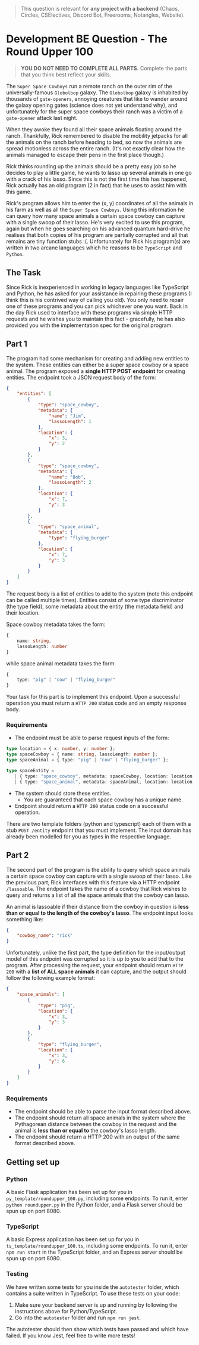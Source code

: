 > This question is relevant for **any project with a backend** (Chaos, Circles,
> CSElectives, Discord Bot, Freerooms, Notangles, Website).

# Development BE Question - The Round Upper 100

> **YOU DO NOT NEED TO COMPLETE ALL PARTS.** Complete the parts that you think best
> reflect your skills.

The `Super Space Cowboys` run a remote ranch on the outer rim of the universally-famous `Globolbop` galaxy. The `Globolbop` galaxy is inhabited by thousands of `gate-openers`, annoying creatures that like to wander around the galaxy opening gates (science does not yet understand why), and unfortunately for the super space cowboys their ranch was a victim of a `gate-opener` attack last night. 

When they awoke they found all their space animals floating around the ranch. Thankfully, Rick remembered to disable the mobility jetpacks for all the animals on the ranch before heading to bed, so now the animals are spread motionless across the entire ranch. (It's not exactly clear how the animals managed to escape their pens in the first place though.)

Rick thinks rounding up the animals should be a pretty easy job so he decides to play a little game, he wants to lasso up several animals in one go with a crack of his lasso. Since this is not the first time this has happened, Rick actually has an old program (2 in fact) that he uses to assist him with this game. 

Rick's program allows him to enter the (x, y) coordinates of all the animals in his farm as well as all the `Super Space Cowboys`. Using this information he can query how many space animals a certain space cowboy can capture with a single swoop of their lasso. He's very excited to use this program, again but when he goes searching on his advanced quantum hard-drive he realises that both copies of his program are partially corrupted and all that remains are tiny function stubs :(. Unfortunately for Rick his program(s) are written in two arcane languages which he reasons to be `TypeScript` and `Python`. 

## The Task

Since Rick is inexperienced in working in legacy languages like TypeScript and Python, he has asked for your assistance in repairing these programs (I think this is his contrived way of calling you old). You only need to repair one of these programs and you can pick whichever one you want. Back in the day Rick used to interface with these programs via simple HTTP requests and he wishes you to maintain this fact - gracefully, he has also provided you with the implementation spec for the original program.

## Part 1

The program had some mechanism for creating and adding new entities to the system. These entities can either be a super space cowboy or a space animal. The program exposed a **single HTTP POST endpoint** for creating entities. The endpoint took a JSON request body of the form:

```json
{
    "entities": [
        {
            "type": "space_cowboy",
            "metadata": {
                "name": "Jim",
                "lassoLength": 1 
            },
            "location": {
                "x": 3,
                "y": 2
            }
        },
        {
            "type": "space_cowboy",
            "metadata": {
                "name": "Bob",
                "lassoLength": 2 
            },
            "location": {
                "x": 7,
                "y": 3
            }
        },
        {
            "type": "space_animal",
            "metadata": {
                "type": "flying_burger"
            },
            "location": {
                "x": 7,
                "y": 3
            }
        }
    ]
}
```

The request body is a list of entities to add to the system (note this endpoint can be called multiple times). Entities consist of some type discriminator (the type field), some metadata about the entity (the metadata field) and their location. 

Space cowboy metadata takes the form:

```ts
{ 
    name: string, 
    lassoLength: number 
}
```

while space animal metadata takes the form:

```ts
{ 
    type: "pig" | "cow" | "flying_burger" 
}
```

Your task for this part is to implement this endpoint. Upon a successful operation you must return a `HTTP 200` status code and an empty response body.

### Requirements

 - The endpoint must be able to parse request inputs of the form:
 ```ts
type location = { x: number, y: number };
type spaceCowboy = { name: string, lassoLength: number };
type spaceAnimal = { type: "pig" | "cow" | "flying_burger" };

type spaceEntity =
    | { type: "space_cowboy", metadata: spaceCowboy, location: location }
    | { type: "space_animal", metadata: spaceAnimal, location: location };
 ```
  - The system should store these entities.
    - You are guaranteed that each space cowboy has a unique name.
  - Endpoint should return a `HTTP 200` status code on a successful operation.

There are two template folders (python and typescript) each of them with a stub `POST /entity` endpoint that you must implement. The input domain has already been modelled for you as types in the respective language.

## Part 2

The second part of the program is the ability to query which space animals a certain space cowboy can capture with a single swoop of their lasso. Like the previous part, Rick interfaces with this feature via a HTTP endpoint `/lassoable`. The endpoint takes the name of a cowboy that Rick wishes to query and returns a list of all the space animals that the cowboy can lasso.

An animal is lassoable if their distance from the cowboy in question is **less than or equal to the length of the cowboy's lasso**. The endpoint input looks something like:

```json
{
    "cowboy_name": "rick" 
}
```

Unfortunately, unlike the first part, the type definition for the input/output model of this endpoint was corrupted so it is up to you to add that to the program. After processing the request, your endpoint should return `HTTP 200` with a **list of ALL space animals** it can capture, and the output should follow the following example format:

```json
{
    "space_animals": [
        {
            "type": "pig",
            "location": {
                "x": 3,
                "y": 3
            } 
        },
        {
            "type": "flying_burger",
            "location": {
                "x": 3,
                "y": 6
            } 
        }
    ]
}
```

### Requirements

 - The endpoint should be able to parse the input format described above.
 - The endpoint should return all space animals in the system where the Pythagorean distance between the cowboy in the request and the animal is **less than or equal to** the cowboy's lasso length.
 - The endpoint should return a HTTP 200 with an output of the same format described above.

## Getting set up

### Python

A basic Flask application has been set up for you in `py_template/roundupper_100.py`,
including some endpoints. To run it, enter `python roundupper.py` in the Python
folder, and a Flask server should be spun up on port 8080.

### TypeScript

A basic Express application has been set up for you in `ts_template/roundupper_100.ts`,
including some endpoints. To run it, enter `npm run start` in the TypeScript folder,
and an Express server should be spun up on port 8080.

### Testing

We have written some tests for you inside the `autotester` folder, which contains
a suite written in TypeScript. To use these tests on your code:

1. Make sure your backend server is up and running by following the instructions
   above for Python/TypeScript.
2. Go into the `autotester` folder and run `npm run jest`.

The autotester should then show which tests have passed and which have failed. If
you know Jest, feel free to write more tests!
